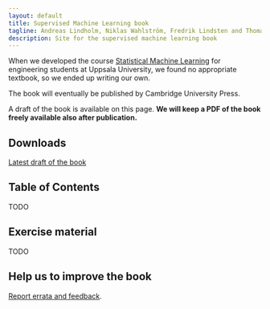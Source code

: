 ```yaml
---
layout: default
title: Supervised Machine Learning book
tagline: Andreas Lindholm, Niklas Wahlström, Fredrik Lindsten and Thomas B. Schön
description: Site for the supervised machine learning book
---
```


When we developed the course [Statistical Machine Learning](http://www.it.uu.se/edu/course/homepage/sml/) for engineering students at Uppsala University, we found no appropriate textbook, so we ended up writing our own.

The book will eventually be published by Cambridge University Press.

A draft of the book is available on this page. **We will keep a PDF of the book freely available also after publication.**


## Downloads
[Latest draft of the book](book/sml-book.pdf)


##  Table of Contents

TODO



## Exercise material

TODO


## Help us to improve the book
[Report errata and feedback](https://github.com/uu-sml/sml-book-page/issues).
